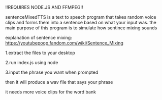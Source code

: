 !!REQUIRES NODE.JS AND FFMPEG!!

sentenceMixedTTS is a text to speech program that takes random voice clips and forms them into a sentence based on what your input was. the main purpose of this program is to simulate how sentince mixing sounds

explanation of sentence mixing:
https://youtubepoop.fandom.com/wiki/Sentence_Mixing

1.extract the files to your desktop

2.run index.js using node

3.input the phrase you want when prompted

then it will produce a wav file that says your phrase


it needs more voice clips for the word bank
